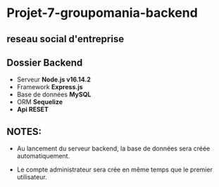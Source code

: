 # Projet-7-groupomania-backend

## reseau social d'entreprise

## Dossier Backend

- Serveur **Node.js v16.14.2**
- Framework **Express.js**
- Base de données **MySQL**
- ORM **Sequelize**
- **Api RESET**

## NOTES:

- Au lancement du serveur backend, la base de données sera créée automatiquement.

- Le compte administrateur sera crée en même temps que le premier utilisateur.
